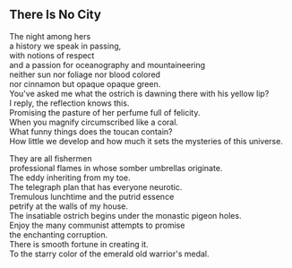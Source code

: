 There Is No City
----------------
The night among hers  
a history we speak in passing,  
with notions of respect  
and a passion for oceanography and mountaineering  
neither sun nor foliage nor blood colored  
nor cinnamon but opaque opaque green.  
You've asked me what the ostrich is dawning there with his yellow lip?  
I reply, the reflection knows this.  
Promising the pasture of her perfume full of felicity.  
When you magnify circumscribed like a coral.  
What funny things does the toucan contain?  
How little we develop and how much it sets the mysteries of this universe.  
  
They are all fishermen  
professional flames in whose somber umbrellas originate.  
The eddy inheriting from my toe.  
The telegraph plan that has everyone neurotic.  
Tremulous lunchtime and the putrid essence  
petrify at the walls of my house.  
The insatiable ostrich begins under the monastic pigeon holes.  
Enjoy the many communist attempts to promise  
the enchanting corruption.  
There is smooth fortune in creating it.  
To the starry color of the emerald old warrior's medal.  
